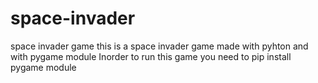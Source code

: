 # space-invader
space invader game
this is a space invader game made with pyhton and with pygame module
Inorder to run this game you need to pip install pygame module
